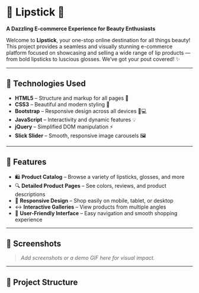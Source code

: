 # 💄 Lipstick 💋

**A Dazzling E-commerce Experience for Beauty Enthusiasts**

Welcome to **Lipstick**, your one-stop online destination for all things beauty!  
This project provides a seamless and visually stunning e-commerce platform focused on showcasing and selling a wide range of lip products — from bold lipsticks to luscious glosses. We’ve got your pout covered! ✨

---

## 🚀 Technologies Used

- **HTML5** – Structure and markup for all pages 🧱  
- **CSS3** – Beautiful and modern styling 🎨  
- **Bootstrap** – Responsive design across all devices 📱💻  
- **JavaScript** – Interactivity and dynamic features 💡  
- **jQuery** – Simplified DOM manipulation ⚡  
- **Slick Slider** – Smooth, responsive image carousels 🖼️  

---

## 🌟 Features

- 🛍️ **Product Catalog** – Browse a variety of lipsticks, glosses, and more  
- 🔍 **Detailed Product Pages** – See colors, reviews, and product descriptions  
- 💖 **Responsive Design** – Shop easily on mobile, tablet, or desktop  
- ↔️ **Interactive Galleries** – View products from multiple angles  
- 🥳 **User-Friendly Interface** – Easy navigation and smooth shopping experience  

---

## 📸 Screenshots

> *Add screenshots or a demo GIF here for visual impact.*

---

## 📂 Project Structure

